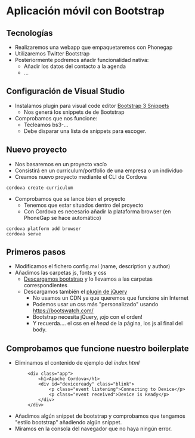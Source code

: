 # Aplicación móvil con Bootstrap


## Tecnologías
- Realizaremos una webapp que empaquetaremos con Phonegap
- Utilizaremos Twitter Bootstrap
- Posteriormente podremos añadir funcionalidad nativa:
  - Añadir los datos del contacto a la agenda
  - ...

## Configuración de Visual Studio

- Instalamos plugin para visual code editor [Bootstrap 3 Snippets](httpts://marketplace.visualstudio.ocom/items?itemName=wcwhitehead.bootstrap-3-snippets)
  - Nos generá los snippets de de Bootstrap
- Comprobamos que nos funcione:
  - Tecleamos bs3-...
  - Debe disparar una lista de snippets para escoger.


## Nuevo proyecto
- Nos basaremos en un proyecto vacío
- Consistirá en un curriculum/portfolio de una empresa o un individuo
- Creamos nuevo proyecto mediante el CLI de Cordova
```
cordova create curriculum
```

- Comprobamos que se lance bien el proyecto
  - Tenemos que estar situados dentro del proyecto
  - Con Cordova es necesario añadir la plataforma browser (en PhoneGap se hace automático)
```
cordova platform add browser
cordova serve
```

  
## Primeros pasos
- Modificamos el fichero config.mxl (name, description y author)
- Añadimos las carpetas js, fonts y css
  - [Descargamos bootstrap](http://getbootstrap.com/docs/3.3/getting-started/#download) y lo llevamos a las carpetas correspondientes
  - Descargamos también el [plugin de jQuery](https://jquery.com/download/)
    - No usamos un CDN ya que queremos que funcione sin Internet
    - Podemos usar un css más "personalizado" usando https://bootswatch.com/
    - Bootstrap necesita jQuery, ¡ojo con el orden!
    - Y recuerda.... el css en el *head* de la página, los js al final del body.
 
## Comprobamos que funcione nuestro boilerplate
- Eliminamos el contenido de ejemplo del *index.html*
```
        <div class="app">
            <h1>Apache Cordova</h1>
            <div id="deviceready" class="blink">
                <p class="event listening">Connecting to Device</p>
                <p class="event received">Device is Ready</p>
            </div>
        </div>
```
- Añadimos algún snippet de bootstrap y comprobamos que tengamos "estilo bootstrap" añadiendo algún snippet.
- Miramos en la consola del navegador que no haya ningún error.
